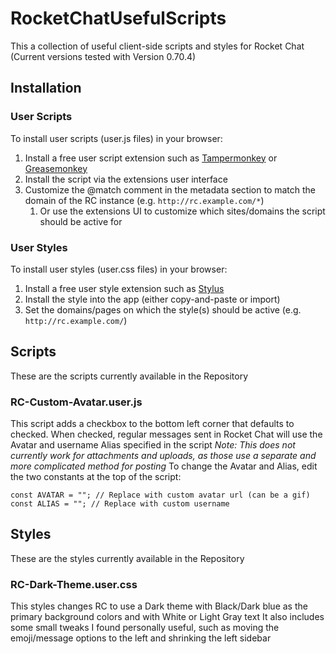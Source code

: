 # RocketChatUsefulScripts
This a collection of useful client-side scripts and styles for Rocket Chat (Current versions tested with Version 0.70.4)

## Installation
### User Scripts
To install user scripts (user.js files) in your browser:
1. Install a free user script extension such as [Tampermonkey](https://tampermonkey.net/) or [Greasemonkey](https://www.greasespot.net/) 
1. Install the script via the extensions user interface
1. Customize the @match comment in the metadata section to match the domain of the RC instance (e.g. `http://rc.example.com/*`)
    1. Or use the extensions UI to customize which sites/domains the script should be active for
    
### User Styles
To install user styles (user.css files) in your browser:
1. Install a free user style extension such as [Stylus](https://github.com/openstyles/stylus)
1. Install the style into the app (either copy-and-paste or import)
1. Set the domains/pages on which the style(s) should be active (e.g. `http://rc.example.com/`)


## Scripts
These are the scripts currently available in the Repository

### RC-Custom-Avatar.user.js
This script adds a checkbox to the bottom left corner that defaults to checked.
When checked, regular messages sent in Rocket Chat will use the Avatar and username Alias specified in the script
_Note: This does not currently work for attachments and uploads, as those use a separate and more complicated method for posting_
To change the Avatar and Alias, edit the two constants at the top of the script:
```
const AVATAR = ""; // Replace with custom avatar url (can be a gif)
const ALIAS = ""; // Replace with custom username
```

## Styles
These are the styles currently available in the Repository

### RC-Dark-Theme.user.css
This styles changes RC to use a Dark theme with Black/Dark blue as the primary background colors and with White or Light Gray text
It also includes some small tweaks I found personally useful, such as moving the emoji/message options to the left and shrinking the left sidebar
